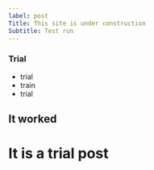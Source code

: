 ```yaml
---
label: post
Title: This site is under construction
Subtitle: Test run
---  
```


### Trial  
- trial  
- train  
- trial  


## It worked  

# It is a trial post
